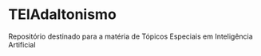 # TEIAdaltonismo
Repositório destinado para a matéria de Tópicos Especiais em Inteligência Artificial
